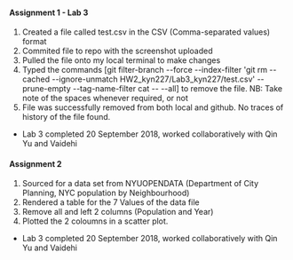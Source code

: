 #### Assignment 1 - Lab 3
1. Created a file called test.csv in the CSV (Comma-separated values) format
2. Commited file to repo with the screenshot uploaded 
3. Pulled the file onto my local terminal to make changes
4. Typed the commands [git filter-branch --force --index-filter 'git rm --cached --ignore-unmatch HW2_kyn227/Lab3_kyn227/test.csv' --prune-empty --tag-name-filter cat -- --all] to remove the file. NB: Take note of the spaces whenever required, or not
5. File was successfully removed from both local and github. No traces of history of the file found.

- Lab 3 completed 20 September 2018, worked collaboratively with Qin Yu and Vaidehi 

#### Assignment 2 
1. Sourced for a data set from NYUOPENDATA (Department of City Planning, NYC population by Neighbourhood)
2. Rendered a table for the 7 Values of the data file
3. Remove all and left 2 columns (Population and Year)
4. Plotted the 2 coloumns in a scatter plot.

- Lab 3 completed 20 September 2018, worked collaboratively with Qin Yu and Vaidehi 
